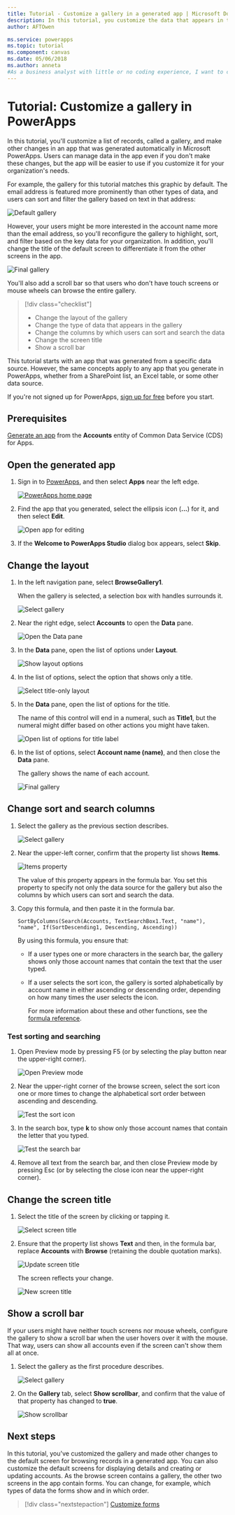 ```yaml
---
title: Tutorial - Customize a gallery in a generated app | Microsoft Docs
description: In this tutorial, you customize the data that appears in the gallery and other elements of an app that was generated automatically in PowerApps.
author: AFTOwen

ms.service: powerapps
ms.topic: tutorial
ms.component: canvas
ms.date: 05/06/2018
ms.author: anneta
#As a business analyst with little or no coding experience, I want to change the data that appears in the default gallery of a generated app and make other changes so that my users can more easily manage information.
---
```

# Tutorial: Customize a gallery in PowerApps
In this tutorial, you'll customize a list of records, called a gallery, and make other changes in an app that was generated automatically in Microsoft PowerApps. Users can manage data in the app even if you don't make these changes, but the app will be easier to use if you customize it for your organization's needs.

For example, the gallery for this tutorial matches this graphic by default. The email address is featured more prominently than other types of data, and users can sort and filter the gallery based on text in that address:

![Default gallery](./media/customize-layout-sharepoint/gallery-before.png)

However, your users might be more interested in the account name more than the email address, so you'll reconfigure the gallery to highlight, sort, and filter based on the key data for your organization. In addition, you'll change the title of the default screen to differentiate it from the other screens in the app.

![Final gallery](./media/customize-layout-sharepoint/gallery-after.png)

You'll also add a scroll bar so that users who don't have touch screens or mouse wheels can browse the entire gallery.

> [!div class="checklist"]
> * Change the layout of the gallery
> * Change the type of data that appears in the gallery
> * Change the columns by which users can sort and search the data
> * Change the screen title
> * Show a scroll bar

This tutorial starts with an app that was generated from a specific data source. However, the same concepts apply to any app that you generate in PowerApps, whether from a SharePoint list, an Excel table, or some other data source.

If you're not signed up for PowerApps, [sign up for free](https://web.powerapps.com) before you start.

## Prerequisites
[Generate an app](data-platform-create-app.md) from the **Accounts** entity of Common Data Service (CDS) for Apps.

## Open the generated app
1. Sign in to [PowerApps](https://web.powerapps.com), and then select **Apps** near the left edge.

	[![PowerApps home page](./media/customize-layout-sharepoint/sign-in.png)](./media/customize-layout-sharepoint/sign-in.png#lightbox)

1. Find the app that you generated, select the ellipsis icon (**...**) for it, and then select **Edit**.

    ![Open app for editing](./media/customize-layout-sharepoint/open-app.png)

1. If the **Welcome to PowerApps Studio** dialog box appears, select **Skip**.

## Change the layout
1. In the left navigation pane, select **BrowseGallery1**.

	When the gallery is selected, a selection box with handles surrounds it.

    ![Select gallery](media/customize-layout-sharepoint/select-gallery-1.png)

1. Near the right edge, select **Accounts** to open the **Data** pane.

	![Open the **Data** pane](./media/customize-layout-sharepoint/open-data-pane.png)

1. In the **Data** pane, open the list of options under **Layout**.

	![Show layout options](./media/customize-layout-sharepoint/show-layouts.png)

1. In the list of options, select the option that shows only a title.

	![Select title-only layout](./media/customize-layout-sharepoint/choose-layout.png)

1. In the **Data** pane, open the list of options for the title.

    The name of this control will end in a numeral, such as **Title1**, but the numeral might differ based on other actions you might have taken.

	![Open list of options for title label](./media/customize-layout-sharepoint/show-title-options.png)

1. In the list of options, select **Account name (name)**, and then close the **Data** pane.

    The gallery shows the name of each account.

	![Final gallery](./media/customize-layout-sharepoint/final-gallery.png)

## Change sort and search columns
1. Select the gallery as the previous section describes.

	![Select gallery](./media/customize-layout-sharepoint/select-gallery-title.png)

2. Near the upper-left corner, confirm that the property list shows **Items**.

	![Items property](./media/customize-layout-sharepoint/items-property.png)

	The value of this property appears in the formula bar. You set this property to specify not only the data source for the gallery but also the columns by which users can sort and search the data.

3. Copy this formula, and then paste it in the formula bar.

    ```SortByColumns(Search(Accounts, TextSearchBox1.Text, "name"), "name", If(SortDescending1, Descending, Ascending))```

	By using this formula, you ensure that:

   - If a user types one or more characters in the search bar, the gallery shows only those account names that contain the text that the user typed.
   - If a user selects the sort icon, the gallery is sorted alphabetically by account name in either ascending or descending order, depending on how many times the user selects the icon.

     For more information about these and other functions, see the [formula reference](formula-reference.md).

### Test sorting and searching
1. Open Preview mode by pressing F5 (or by selecting the play button near the upper-right corner).

	![Open Preview mode](./media/customize-layout-sharepoint/open-preview.png)

1. Near the upper-right corner of the browse screen, select the sort icon one or more times to change the alphabetical sort order between ascending and descending.

	![Test the sort icon](./media/customize-layout-sharepoint/sort-button.png)

1. In the search box, type **k** to show only those account names that contain the letter that you typed.

	![Test the search bar](./media/customize-layout-sharepoint/test-filter.png)

1. Remove all text from the search bar, and then close Preview mode by pressing Esc (or by selecting the close icon near the upper-right corner).

## Change the screen title
1. Select the title of the screen by clicking or tapping it.

	![Select screen title](./media/customize-layout-sharepoint/select-title.png)

1. Ensure that the property list shows **Text** and then, in the formula bar, replace **Accounts** with **Browse** (retaining the double quotation marks).

	![Update screen title](./media/customize-layout-sharepoint/change-screen-title.png)

	The screen reflects your change.

	![New screen title](./media/customize-layout-sharepoint/new-screen-title.png)

## Show a scroll bar
If your users might have neither touch screens nor mouse wheels, configure the gallery to show a scroll bar when the user hovers over it with the mouse. That way, users can show all accounts even if the screen can't show them all at once.

1. Select the gallery as the first procedure describes.

	![Select gallery](./media/customize-layout-sharepoint/select-gallery-sorted.png)

1. On the **Gallery** tab, select **Show scrollbar**, and confirm that the value of that property has changed to **true**. 

	![Show scrollbar](./media/customize-layout-sharepoint/show-scrollbar.png)

## Next steps
In this tutorial, you've customized the gallery and made other changes to the default screen for browsing records in a generated app. You can also customize the default screens for displaying details and creating or updating accounts. As the browse screen contains a gallery, the other two screens in the app contain forms. You can change, for example, which types of data the forms show and in which order.

> [!div class="nextstepaction"]
> [Customize forms](customize-forms-sharepoint.md)
